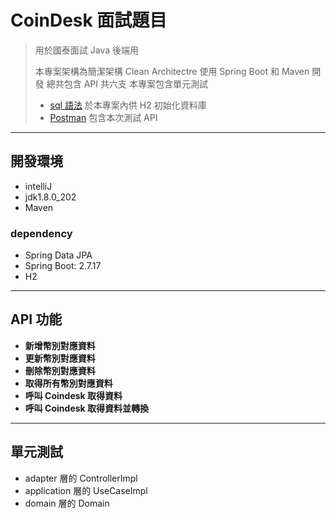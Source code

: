 # CoinDesk 面試題目
> 用於國泰面試 Java 後端用
> 
> 本專案架構為簡潔架構 Clean Architectre
> 使用 Spring Boot 和 Maven 開發
> 總共包含 API 共六支
> 本專案包含單元測試
>
> - [sql 語法](src/main/resources/db/data.sql) 於本專案內供 H2 初始化資料庫
> - [Postman](CUBE.postman_collection.json) 包含本次測試 API
----------
## 開發環境
- intelliJ
- jdk1.8.0_202
- Maven
### dependency 
- Spring Data JPA
- Spring Boot: 2.7.17
- H2
----------
## API 功能
- **新增幣別對應資料**
- **更新幣別對應資料**
- **刪除幣別對應資料**
- **取得所有幣別對應資料**
- **呼叫 Coindesk 取得資料**
- **呼叫 Coindesk 取得資料並轉換**
----------
## 單元測試
- adapter 層的 ControllerImpl
- application 層的 UseCaseImpl
- domain 層的 Domain

